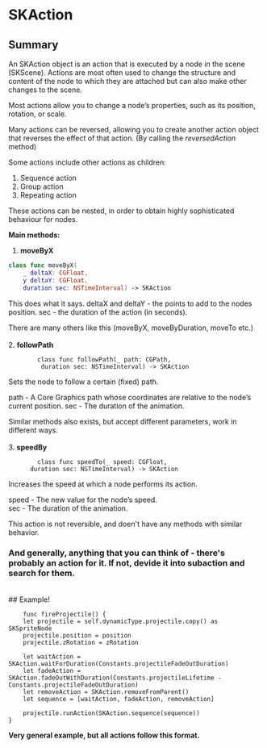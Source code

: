 # SKAction


## Summary

An SKAction object is an action that is executed by a node in the scene (SKScene). Actions are most often used to change the structure and content of the node to which they are attached but can also make other changes to the scene. 

Most actions allow you to change a node’s properties, such as its position, rotation, or scale. 

Many actions can be reversed, allowing you to create another action object that reverses the effect of that action. (By calling the _reversedAction_ method)

Some actions include other actions as children:
1. Sequence action
2. Group action
3. Repeating action

These actions can be nested, in order to obtain highly sophisticated behaviour for nodes.


__Main methods:__

1. __moveByX__

```Swift
class func moveByX(
	_ deltaX: CGFloat,
	y deltaY: CGFloat,
	duration sec: NSTimeInterval) -> SKAction
```

This does what it says. 
deltaX and deltaY - the points to add to the nodes position. 
sec - the duration of the action (in seconds).

There are many others like this (moveByX, moveByDuration, moveTo etc.)	<br />	    
2. __followPath__<br />

		    class func followPath(_ path: CGPath,
             duration sec: NSTimeInterval) -> SKAction
Sets the node to follow a certain (fixed) path.


path - A Core Graphics path whose coordinates are relative to the node’s current position.
sec	 - The duration of the animation.

Similar methods also exists, but accept different parameters, work in different ways. <br /> <br />
3. __speedBy__

		    class func speedTo(_ speed: CGFloat,
          duration sec: NSTimeInterval) -> SKAction
Increases the speed at which a node performs its action.

speed - The new value for the node’s speed.<br />
sec	 - The duration of the animation.

This action is not reversible, and doen't have any methods with similar behavior.

### And generally, anything that you can think of - there's probably an action for it. If not, devide it into subaction and search for them.
<br />
## Example!

		func fireProjectile() {
        let projectile = self.dynamicType.projectile.copy() as SKSpriteNode
        projectile.position = position
        projectile.zRotation = zRotation
        
        let waitAction = SKAction.waitForDuration(Constants.projectileFadeOutDuration)
        let fadeAction = SKAction.fadeOutWithDuration(Constants.projectileLifetime - Constants.projectileFadeOutDuration)
        let removeAction = SKAction.removeFromParent()
        let sequence = [waitAction, fadeAction, removeAction]
 
        projectile.runAction(SKAction.sequence(sequence))      
    }
	
__Very general example, but all actions follow this format.__
	    